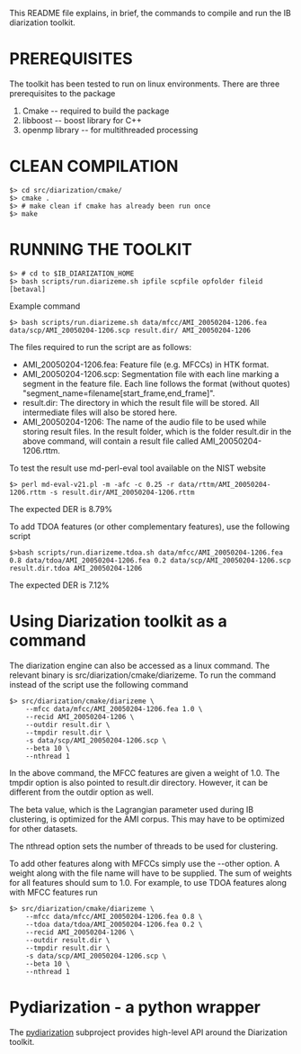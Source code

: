 This README file explains, in brief, the commands to 
compile and run the IB diarization toolkit.

# PREREQUISITES

The toolkit has been tested to run on linux environments.
There are three prerequisites to the package

1. Cmake -- required to build the package
2. libboost -- boost library for C++
3. openmp library -- for multithreaded processing

# CLEAN COMPILATION

```
$> cd src/diarization/cmake/
$> cmake .
$> # make clean if cmake has already been run once
$> make
```

# RUNNING THE TOOLKIT

```
$> # cd to $IB_DIARIZATION_HOME
$> bash scripts/run.diarizeme.sh ipfile scpfile opfolder fileid [betaval]
```


Example command

```
$> bash scripts/run.diarizeme.sh data/mfcc/AMI_20050204-1206.fea data/scp/AMI_20050204-1206.scp result.dir/ AMI_20050204-1206
```

The files required to run the script are as follows:
  - AMI_20050204-1206.fea: Feature file (e.g. MFCCs) in HTK format.
  - AMI_20050204-1206.scp: Segmentation file with each line marking a segment in the feature file.
                           Each line follows the format (without quotes) "segment_name=filename[start_frame,end_frame]".
  - result.dir: The directory in which the result file will be stored. All intermediate files will also be stored here.
  - AMI_20050204-1206: The name of the audio file to be used while storing result files. In the result folder, which is
                       the folder result.dir in the above command, will contain a result file called AMI_20050204-1206.rttm.

To test the result use md-perl-eval tool available on the NIST website

```
$> perl md-eval-v21.pl -m -afc -c 0.25 -r data/rttm/AMI_20050204-1206.rttm -s result.dir/AMI_20050204-1206.rttm
```

The expected DER is 8.79%

To add TDOA features (or other complementary features), use the following script

```
$>bash scripts/run.diarizeme.tdoa.sh data/mfcc/AMI_20050204-1206.fea 0.8 data/tdoa/AMI_20050204-1206.fea 0.2 data/scp/AMI_20050204-1206.scp result.dir.tdoa AMI_20050204-1206
```

The expected DER is 7.12%

# Using Diarization toolkit as a command

The diarization engine can also be accessed as a linux command. The relevant binary is src/diarization/cmake/diarizeme.
To run the command instead of the script use the following command

```
$> src/diarization/cmake/diarizeme \
    --mfcc data/mfcc/AMI_20050204-1206.fea 1.0 \
    --recid AMI_20050204-1206 \
    --outdir result.dir \
    --tmpdir result.dir \
    -s data/scp/AMI_20050204-1206.scp \
    --beta 10 \
    --nthread 1 
```

In the above command, the MFCC features are given a weight of 1.0. The tmpdir option
is also pointed to result.dir directory. However, it can be different from the outdir
option as well. 

The beta value, which is the Lagrangian parameter used during IB clustering, is optimized for the AMI corpus. 
This may have to be optimized for other datasets.

The nthread option sets the number of threads to be used for clustering.

To add other features along with MFCCs simply use the --other option. A weight along with the file name will
have to be supplied. The sum of weights for all features should sum to 1.0.
For example, to use TDOA features along with MFCC features run

```
$> src/diarization/cmake/diarizeme \
    --mfcc data/mfcc/AMI_20050204-1206.fea 0.8 \
    --tdoa data/tdoa/AMI_20050204-1206.fea 0.2 \
    --recid AMI_20050204-1206 \
    --outdir result.dir \
    --tmpdir result.dir \
    -s data/scp/AMI_20050204-1206.scp \
    --beta 10 \
    --nthread 1 
```
#  Pydiarization - a python wrapper

The [pydiarization](https://github.com/idiap/IBDiarization/tree/master/src/pydiarization) subproject provides high-level API around the Diarization toolkit.
